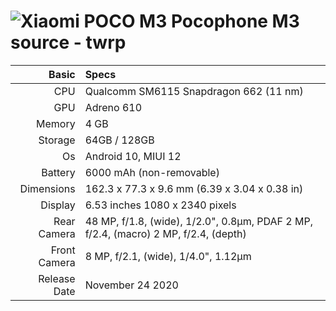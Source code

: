 
![Xiaomi POCO M3](https://fdn.gsmarena.com/imgroot/news/20/11/poco-m3-official/-1200/gsmarena_001.jpg "Xiaomi POCO M3")
Pocophone M3 source - twrp
=====================================================
Basic   | Specs
-------:|:-------------------------
CPU     | Qualcomm SM6115 Snapdragon 662 (11 nm)
GPU     | Adreno 610
Memory  | 4 GB
Storage | 64GB / 128GB
Os      | Android 10, MIUI 12
Battery | 6000 mAh (non-removable)
Dimensions | 162.3 x 77.3 x 9.6 mm (6.39 x 3.04 x 0.38 in)
Display |  6.53 inches 1080 x 2340 pixels
Rear Camera  | 48 MP, f/1.8, (wide), 1/2.0", 0.8µm, PDAF 2 MP, f/2.4, (macro) 2 MP, f/2.4, (depth)
Front Camera | 8 MP, f/2.1, (wide), 1/4.0", 1.12µm
Release Date |  November 24 2020


